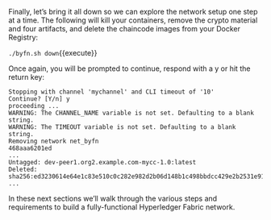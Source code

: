 Finally, let’s bring it all down so we can explore the network setup one step at a time. The following will kill your containers, remove the crypto material and four artifacts, and delete the chaincode images from your Docker Registry:

`./byfn.sh down`{{execute}}

Once again, you will be prompted to continue, respond with a y or hit the return key:

```
Stopping with channel 'mychannel' and CLI timeout of '10'
Continue? [Y/n] y
proceeding ...
WARNING: The CHANNEL_NAME variable is not set. Defaulting to a blank string.
WARNING: The TIMEOUT variable is not set. Defaulting to a blank string.
Removing network net_byfn
468aaa6201ed
...
Untagged: dev-peer1.org2.example.com-mycc-1.0:latest
Deleted: sha256:ed3230614e64e1c83e510c0c282e982d2b06d148b1c498bbdcc429e2b2531e91
...
```

In these next sections we’ll walk through the various steps and requirements to build a fully-functional Hyperledger Fabric network.
